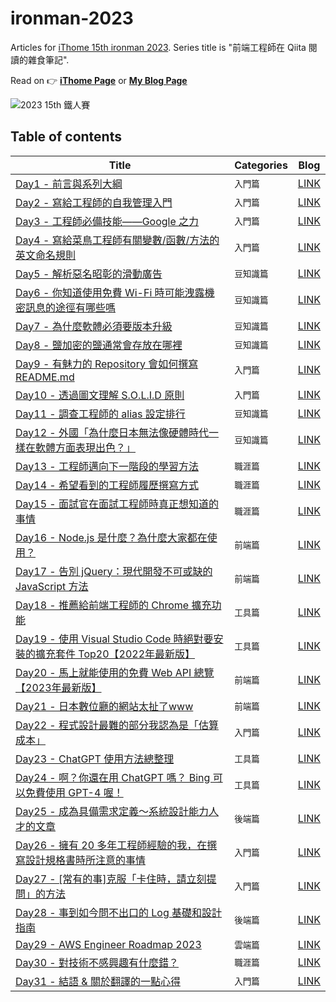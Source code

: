 # ironman-2023

Articles for [iThome 15th ironman 2023](https://ithelp.ithome.com.tw/2023ironman/event). Series title is "前端工程師在 Qiita 閱讀的雜食筆記".

Read on 👉 [**iThome Page**](https://ithelp.ithome.com.tw/users/20135558/ironman/6290?page=1) or [**My Blog Page**](https://heidiliu2020.github.io/categories/2023%E9%90%B5%E4%BA%BA%E8%B3%BD/)

![2023 15th 鐵人賽](https://github.com/heidiliu2020/ironman-2023/assets/65410665/393369c3-4b01-480e-ac5d-cd11981802da)

## Table of contents

| Title  | Categories | Blog |
| ----  | ---- | ---- |
| [Day1 - 前言與系列大綱](https://ithelp.ithome.com.tw/articles/10315204) 	| `入門篇` | [LINK](https://heidiliu2020.github.io/ironman-2023-day-1/) |
| [Day2 - 寫給工程師的自我管理入門](https://ithelp.ithome.com.tw/articles/10319718) 	| `入門篇` | [LINK](https://heidiliu2020.github.io/ironman-2023-day-2/) |
| [Day3 - 工程師必備技能——Google 之力](https://ithelp.ithome.com.tw/articles/10321245) 	| `入門篇` | [LINK](https://heidiliu2020.github.io/ironman-2023-day-3/) |
| [Day4	- 寫給菜鳥工程師有關變數/函數/方法的英文命名規則](https://ithelp.ithome.com.tw/articles/10321397) 	| `入門篇` | [LINK](https://heidiliu2020.github.io/ironman-2023-day-4/) |
| [Day5 - 解析惡名昭彰的滑動廣告](https://ithelp.ithome.com.tw/articles/10323120) 	| `豆知識篇` | [LINK](https://heidiliu2020.github.io/ironman-2023-day-5/) |
| [Day6 - 你知道使用免費 Wi-Fi 時可能洩露機密訊息的途徑有哪些嗎](https://ithelp.ithome.com.tw/articles/10323820) 	| `豆知識篇` | [LINK](https://heidiliu2020.github.io/ironman-2023-day-6/) |
| [Day7 - 為什麼軟體必須要版本升級](https://ithelp.ithome.com.tw/articles/10324676) 	| `豆知識篇` | [LINK](https://heidiliu2020.github.io/ironman-2023-day-7/) |
| [Day8 - 鹽加密的鹽通常會存放在哪裡](https://ithelp.ithome.com.tw/articles/10325490) 	| `豆知識篇` | [LINK](https://heidiliu2020.github.io/ironman-2023-day-8/) |
| [Day9 - 有魅力的 Repository 會如何撰寫 README.md](https://ithelp.ithome.com.tw/articles/10326199) 	| `入門篇` | [LINK](https://heidiliu2020.github.io/ironman-2023-day-9/) |
| [Day10 - 透過圖文理解 S.O.L.I.D 原則](https://ithelp.ithome.com.tw/articles/10326231) 	| `入門篇` | [LINK](https://heidiliu2020.github.io/ironman-2023-day-10/) |
| [Day11 - 調查工程師的 alias 設定排行](https://ithelp.ithome.com.tw/articles/10328121) 	| `豆知識篇` | [LINK](https://heidiliu2020.github.io/ironman-2023-day-11/) |
| [Day12 - 外國「為什麼日本無法像硬體時代一樣在軟體方面表現出色？」](https://ithelp.ithome.com.tw/articles/10328120) 	| `豆知識篇` | [LINK](https://heidiliu2020.github.io/ironman-2023-day-12/) |
| [Day13 - 工程師邁向下一階段的學習方法](https://ithelp.ithome.com.tw/articles/10329658) 	| `職涯篇` | [LINK](https://heidiliu2020.github.io/ironman-2023-day-13/) |
| [Day14 - 希望看到的工程師履歷撰寫方式](https://ithelp.ithome.com.tw/articles/10330376) 	| `職涯篇` | [LINK](https://heidiliu2020.github.io/ironman-2023-day-14/) |
| [Day15 - 面試官在面試工程師時真正想知道的事情 ](https://ithelp.ithome.com.tw/articles/10331188) 	| `職涯篇` | [LINK](https://heidiliu2020.github.io/ironman-2023-day-15/) |
| [Day16 - Node.js 是什麼？為什麼大家都在使用？](https://ithelp.ithome.com.tw/articles/10331821) 	| `前端篇` | [LINK](https://heidiliu2020.github.io/ironman-2023-day-16/) |
| [Day17 - 告別 jQuery：現代開發不可或缺的 JavaScript 方法](https://ithelp.ithome.com.tw/articles/10332464) 	| `前端篇` | [LINK](https://heidiliu2020.github.io/ironman-2023-day-17/) |
| [Day18 - 推薦給前端工程師的 Chrome 擴充功能](https://ithelp.ithome.com.tw/articles/10333170) 	| `工具篇` | [LINK](https://heidiliu2020.github.io/ironman-2023-day-18/) |
| [Day19 - 使用 Visual Studio Code 時絕對要安裝的擴充套件 Top20【2022年最新版】](https://ithelp.ithome.com.tw/articles/10333745) 	| `工具篇` | [LINK](https://heidiliu2020.github.io/ironman-2023-day-19/) |
| [Day20 - 馬上就能使用的免費 Web API 總覽【2023年最新版】](https://ithelp.ithome.com.tw/articles/10334472) 	| `前端篇` | [LINK](https://heidiliu2020.github.io/ironman-2023-day-20/) |
| [Day21 - 日本數位廳的網站太扯了www](https://ithelp.ithome.com.tw/articles/10334680) 	| `前端篇` | [LINK](https://heidiliu2020.github.io/ironman-2023-day-21/) |
| [Day22 - 程式設計最難的部分我認為是「估算成本」](https://ithelp.ithome.com.tw/articles/10335624) 	| `入門篇` | [LINK](https://heidiliu2020.github.io/ironman-2023-day-22/) |
| [Day23 - ChatGPT 使用方法總整理](https://ithelp.ithome.com.tw/articles/10336359) 	| `工具篇` | [LINK](https://heidiliu2020.github.io/ironman-2023-day-23/) |
| [Day24 - 啊？你還在用 ChatGPT 嗎？ Bing 可以免費使用 GPT-4 喔！](https://ithelp.ithome.com.tw/articles/10336882) 	| `工具篇` | [LINK](https://heidiliu2020.github.io/ironman-2023-day-24/) |
| [Day25 - 成為具備需求定義～系統設計能力人才的文章](https://ithelp.ithome.com.tw/articles/10337492) 	| `後端篇` | [LINK](https://heidiliu2020.github.io/ironman-2023-day-25/) |
| [Day26 - 擁有 20 多年工程師經驗的我，在撰寫設計規格書時所注意的事情](https://ithelp.ithome.com.tw/articles/10337883) 	| `入門篇` | [LINK](https://heidiliu2020.github.io/ironman-2023-day-26/) |
| [Day27 - [常有的事]克服「卡住時，請立刻提問」的方法](https://ithelp.ithome.com.tw/articles/10338305) 	| `入門篇` | [LINK](https://heidiliu2020.github.io/ironman-2023-day-27/) |
| [Day28 - 事到如今問不出口的 Log 基礎和設計指南](https://ithelp.ithome.com.tw/articles/10338905)	| `後端篇` | [LINK](https://heidiliu2020.github.io/ironman-2023-day-28/) |
| [Day29 - AWS Engineer Roadmap 2023](https://ithelp.ithome.com.tw/articles/10339403) 	| `雲端篇` | [LINK](https://heidiliu2020.github.io/ironman-2023-day-29/) |
| [Day30 - 對技術不感興趣有什麼錯？](https://ithelp.ithome.com.tw/articles/10339972) 	| `職涯篇` | [LINK](https://heidiliu2020.github.io/ironman-2023-day-30/) |
| [Day31 - 結語 & 關於翻譯的一點心得](https://ithelp.ithome.com.tw/articles/10339999) | `入門篇` | [LINK](https://heidiliu2020.github.io/ironman-2023-day-31/) |

